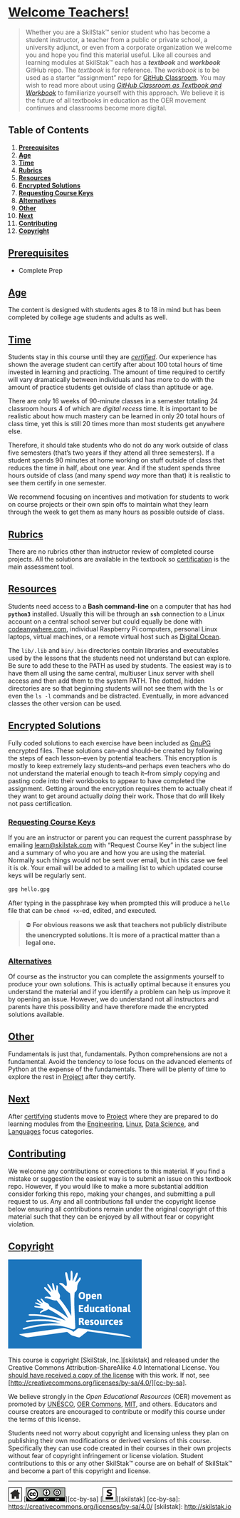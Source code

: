# [Welcome Teachers!](/README.md)

> Whether you are a SkilStak™ senior student who has become a student
> instructor, a teacher from a public or private school, a university
> adjunct, or even from a corporate organization we welcome you and
> hope you find this material useful. Like all courses and
> learning modules at SkilStak™ each has a ***textbook*** and ***workbook***
> GitHub repo. The *textbook* is for reference. The *workbook* is to be
> used as a starter “assignment” repo for [GitHub Classroom][classroom].
> You may wish to read more about using [*GitHub Classroom as Textbook
> and Workbook*][text-work] to familiarize yourself with this approach.
> We believe it is the future of all textbooks in education as the
> OER movement continues and classrooms become more digital.

[classroom]: http://classroom.github.com
[text-work]: https://blog.skilstak.io/github-as-text-book-and-work-book-828ffada9542#.etr9ts7me

## Table of Contents

1. [**Prerequisites**](#prerequisites)
2. [**Age**](#age)
3. [**Time**](#time)
4. [**Rubrics**](#rubrics)
5. [**Resources**](#resources)
6. [**Encrypted Solutions**](#encrypted-solutions)
 1. [**Requesting Course Keys**](#requesting-course-keys)
 2. [**Alternatives**](#alternatives)
7. [**Other**](#other)
8. [**Next**](#next)
9. [**Contributing**](#contributing)
10. [**Copyright**](#copyright)

## [Prerequisites](#table-of-contents)

* Complete Prep

## [Age](#table-of-contents)

The content is designed with students ages 8 to 18 in mind but has
been completed by college age students and adults as well.

## [Time](#table-of-contents)

Students stay in this course until they are
[*certified*](http://certify.skilstak.io).  Our experience has shown
the average student can certify after about 100 total hours of time
invested in learning and practicing. The amount of time required
to certify will vary dramatically between individuals and has more
to do with the amount of practice students get outside of class
than aptitude or age.

There are only 16 weeks of 90-minute classes in a semester totaling
24 classroom hours 4 of which are *digital recess* time. It is
important to be realistic about how much mastery can be learned in
only 20 total hours of class time, yet this is still 20 times more
than most students get anywhere else.

Therefore, it should take students who do not do any work outside of
class five semesters (that’s two years if they attend all three
semesters). If a student spends 90 minutes at home working on stuff
outside of class that reduces the time in half, about one year. And if
the student spends three hours outside of class (and many spend *way*
more than that) it is realistic to see them certify in one semester.

We recommend focusing on incentives and motivation for students to work
on course projects or their own spin offs to maintain what they
learn through the week to get them as many hours as possible outside
of class.

## [Rubrics](#table-of-contents)

There are no rubrics other than instructor review of completed
course projects. All the solutions are available in the textbook
so [certification](http://certify.skilstak.io) is the main assessment
tool.

## [Resources](#table-of-contents)

Students need access to a **Bash command-line** on a computer that has
had **`python3`** installed. Usually this will be through an **`ssh`**
connection to a Linux account on a central school server but could
equally be done with [codeanywhere.com](http://codeanywhere.com),
individual Raspberry Pi computers, personal Linux laptops, virtual
machines, or a remote virtual host such as [Digital
Ocean](http://digitalocean.com).

The `lib/.lib` and `bin/.bin` directories contain libraries and
executables used by the lessons that the students need not understand
but can explore. Be sure to add these to the PATH as used by students.
The easiest way is to have them all using the same central, multiuser
Linux server with shell access and then add them to the system PATH.
The dotted, hidden directories are so that beginning students will not
see them with the `ls` or even the `ls -l` commands and be distracted.
Eventually, in more advanced classes the other version can be used.

## [Encrypted Solutions](#table-of-contents)

Fully coded solutions to each exercise have been included as [GnuPG][]
encrypted files. These solutions can–and should–be created by
following the steps of each lesson–even by potential teachers. This
encryption is mostly to keep extremely lazy students–and perhaps
even teachers who do not understand the material enough to teach
it–from simply copying and pasting code into their workbooks to
appear to have completed the assignment. Getting around the encryption
requires them to actually cheat if they want to get around actually
*doing* their work. Those that do will likely not pass certification.

[GnuPG]: https://www.gnupg.org/

### [Requesting Course Keys](#table-of-contents)

If you are an instructor or parent you can request the current
passphrase by emailing [learn@skilstak.com](mailto:learn@skilstak.com)
with “Request Course Key” in the subject line and a summary of who
you are and how you are using the material. Normally such things
would not be sent over email, but in this case we feel it is ok.
Your email will be added to a mailing list to which updated course
keys will be regularly sent.

```sh
gpg hello.gpg
```

After typing in the passphrase key when prompted this will produce
a `hello` file that can be `chmod +x`-ed, edited, and executed.

> ⛔ **For obvious reasons we ask that teachers not publicly distribute
> the unencrypted solutions. It is more of a practical matter than
> a legal one.**

### [Alternatives](#table-of-contents)

Of course as the instructor you can complete the assignments yourself
to produce your own solutions. This is actually optimal because it
ensures you understand the material and if you identify a problem can
help us improve it by opening an issue. However, we do understand not
all instructors and parents have this possibility and have therefore
made the encrypted solutions available.

## [Other](#table-of-contents)

Fundamentals is just that, fundamentals. Python comprehensions are
not a fundamental. Avoid the tendency to lose focus on the advanced
elements of Python at the expense of the fundamentals. There will
be plenty of time to explore the rest in
[Project](http://project.skilstak.io) after they certify.

## [Next](#table-of-contents)

After [certifying](http://certify.skilstak.io) students move to
[Project](http://project.skilstak.io) where they are prepared to
do learning modules from the [Engineering](http://eng.skilstak.io),
[Linux](http://linux.skilstak.io), [Data Science](http://data.skilstak.io),
and [Languages](http://lang.skilstak.io) focus categories.

## [Contributing](#table-of-contents)

We welcome any contributions or corrections to this material. If
you find a mistake or suggestion the easiest way is to submit an
issue on this textbook repo. However, if you would like to make a
more substantial addition consider forking this repo, making your
changes, and submitting a pull request to us. Any and all contributions
fall under the copyright license below ensuring all contributions
remain under the original copyright of this material such that they
can be enjoyed by all without fear or copyright violation.

## [Copyright](#table-of-contents)

![oer](/assets/oer.png)

This course is copyright [SkilStak, Inc.][skilstak] and released
under the Creative Commons Attribution-ShareAlike 4.0 International
License. You [should have received a copy of the license](LICENSE.md)
with this work. If not, see
[http://creativecommons.org/licenses/by-sa/4.0/][cc-by-sa].

We believe strongly in the *Open Educational Resources* (OER)
movement as promoted by [UNESCO](http://www.unesco.org), [OER
Commons](https://www.oercommons.org/), [MIT](http://ocw.mit.edu),
and others. Educators and course creators are encouraged to contribute
or modify this course under the terms of this license.

Students need not worry about copyright and licensing unless they
plan on publishing their own modifications or derived versions of
this course. Specifically they can use code created in their courses
in their own projects without fear of copyright infringement or
license violation. Student contributions to this or any other
SkilStak™ course are on behalf of SkilStak™ and become a part of
this copyright and license.
 
---
[![home](/assets/home-bw.png)](/README.md)
[![cc-by-sa](/assets/cc-by-sa.png)][cc-by-sa]
[![skilstak](/assets/skilstak-logo-bw.png)][skilstak]
[cc-by-sa]: https://creativecommons.org/licenses/by-sa/4.0/
[skilstak]: http://skilstak.io


